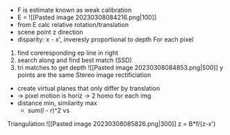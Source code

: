 * F is estimate known as weak calibration
* E = ![[Pasted image 20230308084216.png|100]]
* from E calc relative rotation/translation
* scene point z direction
* disparity: x - x', inveresly proportional to depth
For each pixel
1. find coreresponding ep line in right
2. search along and find best match (SSD)
3. tri matches to get depth
![[Pasted image 20230308084853.png|500]]
y points are the same
Stereo image rectificiation
* create virtual planes that only differ by translation
* -> pixel motion is horiz -> 2 homo for each img
* distance min, similarity max
	* sum(l - r)^2 vs 

Triangulation
![[Pasted image 20230308085826.png|300]]
z = B*f/(z-x')


